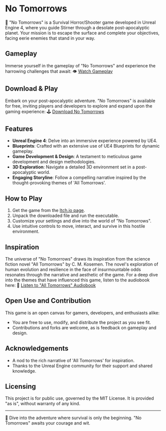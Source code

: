 # No Tomorrows

🌌 "No Tomorrows" is a Survival Horror/Shooter game developed in Unreal Engine 4, where you guide Stirner through a desolate post-apocalyptic planet. Your mission is to escape the surface and complete your objectives, facing eerie enemies that stand in your way.

## Gameplay
Immerse yourself in the gameplay of "No Tomorrows" and experience the harrowing challenges that await:
👁️ [Watch Gameplay](https://www.youtube.com/watch?v=uG0P2nIrGOM&t)

## Download & Play
Embark on your post-apocalyptic adventure. "No Tomorrows" is available for free, inviting players and developers to explore and expand upon the gaming experience:
🕹️ [Download No Tomorrows](https://xlgabriel.itch.io/no-tomorrows)

## Features
- **Unreal Engine 4**: Delve into an immersive experience powered by UE4.
- **Blueprints**: Crafted with an extensive use of UE4 Blueprints for dynamic gameplay.
- **Game Development & Design**: A testament to meticulous game development and design methodologies.
- **3D Exploration**: Navigate a detailed 3D environment set in a post-apocalyptic world.
- **Engaging Storyline**: Follow a compelling narrative inspired by the thought-provoking themes of 'All Tomorrows'.

## How to Play
1. Get the game from the [Itch.io page](https://xlgabriel.itch.io/no-tomorrows).
2. Unpack the downloaded file and run the executable.
3. Customize your settings and dive into the world of "No Tomorrows".
4. Use intuitive controls to move, interact, and survive in this hostile environment.

## Inspiration
The universe of "No Tomorrows" draws its inspiration from the science fiction novel "All Tomorrows" by C. M. Kosemen. The novel's exploration of human evolution and resilience in the face of insurmountable odds resonates through the narrative and aesthetic of the game. For a deep dive into the themes that have influenced this game, listen to the audiobook here:
📖 [Listen to "All Tomorrows" Audiobook](https://www.youtube.com/watch?v=imNtSPM3-r4)

## Open Use and Contribution
This game is an open canvas for gamers, developers, and enthusiasts alike:
- You are free to use, modify, and distribute the project as you see fit.
- Contributions and forks are welcome, as is feedback on gameplay and design.

## Acknowledgements
- A nod to the rich narrative of 'All Tomorrows' for inspiration.
- Thanks to the Unreal Engine community for their support and shared knowledge.

## Licensing
This project is for public use, governed by the MIT License. It is provided "as is", without warranty of any kind.

---
🚀 Dive into the adventure where survival is only the beginning. "No Tomorrows" awaits your courage and wit.
